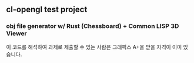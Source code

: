 ## cl-opengl test project

### obj file generator w/ Rust (Chessboard) + Common LISP 3D Viewer

이 코드를 해석하여 과제로 제출할 수 있는 사람은 그래픽스 A+을 받을 자격이 이미 있습니다.
